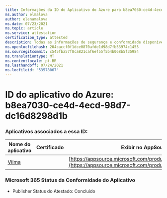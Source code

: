 ```yaml
---
title: Informações da ID do Aplicativo do Azure para b8ea7030-ce4d-4ecd-98d7-dc16d8298d1b
ms.author: elmalova
author: elenamalova
ms.date: 07/23/2021
ms.topic: article
ms.service: attestation
certification_type: attested
description: Todas as informações de segurança e conformidade disponíveis para b8ea7030-ce4d-4ecd-98d7-dc16d8298d1b.
ms.openlocfilehash: 204caccf0f1dce0870afde1d98d7fb53974c1455
ms.sourcegitcommit: c545fba57f8ca821caf6ef55f5b4b068b5f35984
ms.translationtype: MT
ms.contentlocale: pt-BR
ms.lasthandoff: 07/24/2021
ms.locfileid: "53578067"
---
```

# <a name="azure-app-id-b8ea7030-ce4d-4ecd-98d7-dc16d8298d1b"></a>ID do aplicativo do Azure: b8ea7030-ce4d-4ecd-98d7-dc16d8298d1b


### <a name="apps-associated-with-this-id"></a>Aplicativos associados a essa ID:
| **Nome do aplicativo** | **Certificado** | **Exibir no AppSource** |
|--------------|---------------|-----------------------|
| [Viima](https://docs.microsoft.com/microsoft-365-app-certification/forward/WA200001589) |  | [https://appsource.microsoft.com/product/office/WA200001589](https://appsource.microsoft.com/product/office/WA200001589) |

### <a name="microsoft-365-app-compliance-status"></a>Microsoft 365 Status da Conformidade do Aplicativo
- Publisher Status do Atestado: Concluído
